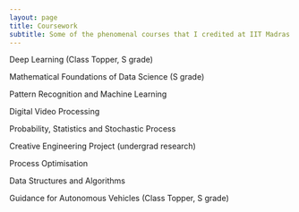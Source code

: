 ```yaml
---
layout: page
title: Coursework
subtitle: Some of the phenomenal courses that I credited at IIT Madras.
---
```



Deep Learning (Class Topper, S grade) 

Mathematical Foundations of Data Science (S grade) 

Pattern Recognition and Machine Learning

Digital Video Processing 

Probability, Statistics and Stochastic Process 

Creative Engineering Project (undergrad research) 

Process Optimisation 

Data Structures and Algorithms

Guidance for Autonomous Vehicles (Class Topper, S grade)
